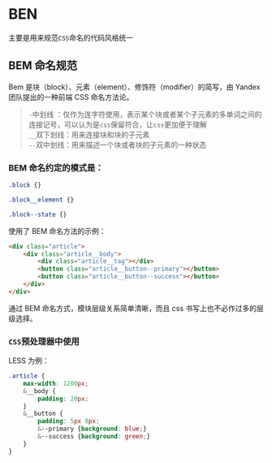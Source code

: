 # BEN

主要是用来规范`CSS`命名的代码风格统一

## BEM 命名规范

Bem 是块（block）、元素（element）、修饰符（modifier）的简写，由 Yandex 团队提出的一种前端 CSS 命名方法论。

> 
> `-`中划线 ：仅作为连字符使用，表示某个块或者某个子元素的多单词之间的连接记号，可以认为是`css`保留符合，让`css`更加便于理解  
> `__`双下划线：用来连接块和块的子元素  
> `--`双中划线：用来描述一个块或者块的子元素的一种状态   
>

### BEM 命名约定的模式是：

```css
.block {}

.block__element {}

.block--state {}
```

使用了 BEM 命名方法的示例：

```html
<div class="article">
    <div class="article__body">
        <div class="article__tag"></div>
        <button class="article__button--primary"></button>
        <button class="article__button--success"></button>
    </div>
</div>
```

通过 BEM 命名方式，模块层级关系简单清晰，而且 css 书写上也不必作过多的层级选择。

### `CSS`预处理器中使用

LESS 为例：

```css
.article {
    max-width: 1200px;
    &__body {
        padding: 20px;
    }
    &__button {
        padding: 5px 8px;
        &--primary {background: blue;}
        &--success {background: green;}
    }
}
```
